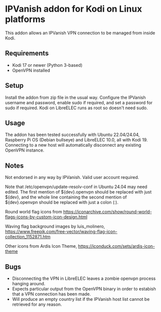 # IPVanish addon for Kodi on Linux platforms
This addon allows an IPVanish VPN connection to be managed from inside Kodi.

## Requirements
- Kodi 17 or newer (Python 3-based)
- OpenVPN installed

## Setup
Install the addon from zip file in the usual way.  Configure the IPVanish username and password, enable sudo if required, and set a password for sudo if required.  Kodi on LibreELEC runs as root so doesn't need sudo.

## Usage
The addon has been tested successfully with Ubuntu 22.04/24.04, Raspberry Pi OS (Debian bullseye) and LibreELEC 10.0, all with Kodi 19.
Connecting to a new host will automatically disconnect any existing OpenVPN instance.

## Notes
Not endorsed in any way by IPVanish.  Valid user account required.

Note that /etc/openvpn/update-resolv-conf in Ubuntu 24.04 may need edited.  The
first mention of ${dev}.openvpn should be replaced with just ${dev}, and the
whole line containing the second mention of ${dev}.openvpn should be replaced
with just a colon (:).

Round world flag icons from https://iconarchive.com/show/round-world-flags-icons-by-custom-icon-design.html

Waving flag background images by luis_molinero, https://www.freepik.com/free-vector/waving-flag-icon-collection_1152871.htm

Other icons from Ardis Icon Theme, https://iconduck.com/sets/ardis-icon-theme

## Bugs
- Disconnecting the VPN in LibreELEC leaves a zombie openvpn process hanging around.
- Expects particular output from the OpenVPN binary in order to estabish that a VPN connection has been made.
- Will produce an empty country list if the IPVanish host list cannot be retrieved for any reason.
